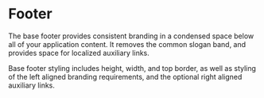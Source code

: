 # Footer

The base footer provides consistent branding in a condensed space below all of your application content. It removes the common slogan band, and provides space for localized auxiliary links.

Base footer styling includes height, width, and top border, as well as styling of the left aligned branding requirements, and the optional right aligned auxiliary links.
